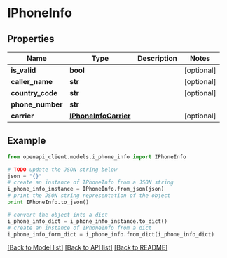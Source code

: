 # IPhoneInfo


## Properties
Name | Type | Description | Notes
------------ | ------------- | ------------- | -------------
**is_valid** | **bool** |  | [optional] 
**caller_name** | **str** |  | [optional] 
**country_code** | **str** |  | [optional] 
**phone_number** | **str** |  | 
**carrier** | [**IPhoneInfoCarrier**](IPhoneInfoCarrier.md) |  | [optional] 

## Example

```python
from openapi_client.models.i_phone_info import IPhoneInfo

# TODO update the JSON string below
json = "{}"
# create an instance of IPhoneInfo from a JSON string
i_phone_info_instance = IPhoneInfo.from_json(json)
# print the JSON string representation of the object
print IPhoneInfo.to_json()

# convert the object into a dict
i_phone_info_dict = i_phone_info_instance.to_dict()
# create an instance of IPhoneInfo from a dict
i_phone_info_form_dict = i_phone_info.from_dict(i_phone_info_dict)
```
[[Back to Model list]](../README.md#documentation-for-models) [[Back to API list]](../README.md#documentation-for-api-endpoints) [[Back to README]](../README.md)


